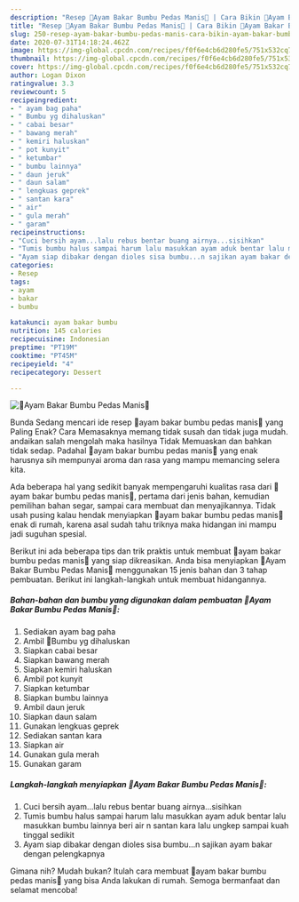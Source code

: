 ```yaml
---
description: "Resep 🍁Ayam Bakar Bumbu Pedas Manis🍁 | Cara Bikin 🍁Ayam Bakar Bumbu Pedas Manis🍁 Yang Bisa Manjain Lidah"
title: "Resep 🍁Ayam Bakar Bumbu Pedas Manis🍁 | Cara Bikin 🍁Ayam Bakar Bumbu Pedas Manis🍁 Yang Bisa Manjain Lidah"
slug: 250-resep-ayam-bakar-bumbu-pedas-manis-cara-bikin-ayam-bakar-bumbu-pedas-manis-yang-bisa-manjain-lidah
date: 2020-07-31T14:18:24.462Z
image: https://img-global.cpcdn.com/recipes/f0f6e4cb6d280fe5/751x532cq70/🍁ayam-bakar-bumbu-pedas-manis🍁-foto-resep-utama.jpg
thumbnail: https://img-global.cpcdn.com/recipes/f0f6e4cb6d280fe5/751x532cq70/🍁ayam-bakar-bumbu-pedas-manis🍁-foto-resep-utama.jpg
cover: https://img-global.cpcdn.com/recipes/f0f6e4cb6d280fe5/751x532cq70/🍁ayam-bakar-bumbu-pedas-manis🍁-foto-resep-utama.jpg
author: Logan Dixon
ratingvalue: 3.3
reviewcount: 5
recipeingredient:
- " ayam bag paha"
- " Bumbu yg dihaluskan"
- " cabai besar"
- " bawang merah"
- " kemiri haluskan"
- " pot kunyit"
- " ketumbar"
- " bumbu lainnya"
- " daun jeruk"
- " daun salam"
- " lengkuas geprek"
- " santan kara"
- " air"
- " gula merah"
- " garam"
recipeinstructions:
- "Cuci bersih ayam...lalu rebus bentar buang airnya...sisihkan"
- "Tumis bumbu halus sampai harum lalu masukkan ayam aduk bentar lalu masukkan bumbu lainnya beri air n santan kara lalu ungkep sampai kuah tinggal sedikit"
- "Ayam siap dibakar dengan dioles sisa bumbu...n sajikan ayam bakar dengan pelengkapnya"
categories:
- Resep
tags:
- ayam
- bakar
- bumbu

katakunci: ayam bakar bumbu 
nutrition: 145 calories
recipecuisine: Indonesian
preptime: "PT19M"
cooktime: "PT45M"
recipeyield: "4"
recipecategory: Dessert

---
```



![🍁Ayam Bakar Bumbu Pedas Manis🍁](https://img-global.cpcdn.com/recipes/f0f6e4cb6d280fe5/751x532cq70/🍁ayam-bakar-bumbu-pedas-manis🍁-foto-resep-utama.jpg)

Bunda Sedang mencari ide resep 🍁ayam bakar bumbu pedas manis🍁 yang Paling Enak? Cara Memasaknya memang tidak susah dan tidak juga mudah. andaikan salah mengolah maka hasilnya Tidak Memuaskan dan bahkan tidak sedap. Padahal 🍁ayam bakar bumbu pedas manis🍁 yang enak harusnya sih mempunyai aroma dan rasa yang mampu memancing selera kita.

Ada beberapa hal yang sedikit banyak mempengaruhi kualitas rasa dari 🍁ayam bakar bumbu pedas manis🍁, pertama dari jenis bahan, kemudian pemilihan bahan segar, sampai cara membuat dan menyajikannya. Tidak usah pusing kalau hendak menyiapkan 🍁ayam bakar bumbu pedas manis🍁 enak di rumah, karena asal sudah tahu triknya maka hidangan ini mampu jadi suguhan spesial.




Berikut ini ada beberapa tips dan trik praktis untuk membuat 🍁ayam bakar bumbu pedas manis🍁 yang siap dikreasikan. Anda bisa menyiapkan 🍁Ayam Bakar Bumbu Pedas Manis🍁 menggunakan 15 jenis bahan dan 3 tahap pembuatan. Berikut ini langkah-langkah untuk membuat hidangannya.

<!--inarticleads1-->

##### Bahan-bahan dan bumbu yang digunakan dalam pembuatan 🍁Ayam Bakar Bumbu Pedas Manis🍁:

1. Sediakan  ayam bag paha
1. Ambil  💚Bumbu yg dihaluskan
1. Siapkan  cabai besar
1. Siapkan  bawang merah
1. Siapkan  kemiri haluskan
1. Ambil  pot kunyit
1. Siapkan  ketumbar
1. Siapkan  bumbu lainnya
1. Ambil  daun jeruk
1. Siapkan  daun salam
1. Gunakan  lengkuas geprek
1. Sediakan  santan kara
1. Siapkan  air
1. Gunakan  gula merah
1. Gunakan  garam




<!--inarticleads2-->

##### Langkah-langkah menyiapkan 🍁Ayam Bakar Bumbu Pedas Manis🍁:

1. Cuci bersih ayam...lalu rebus bentar buang airnya...sisihkan
1. Tumis bumbu halus sampai harum lalu masukkan ayam aduk bentar lalu masukkan bumbu lainnya beri air n santan kara lalu ungkep sampai kuah tinggal sedikit
1. Ayam siap dibakar dengan dioles sisa bumbu...n sajikan ayam bakar dengan pelengkapnya




Gimana nih? Mudah bukan? Itulah cara membuat 🍁ayam bakar bumbu pedas manis🍁 yang bisa Anda lakukan di rumah. Semoga bermanfaat dan selamat mencoba!

